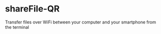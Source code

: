 # shareFile-QR
Transfer files over WiFi between your computer and your smartphone from the terminal 

